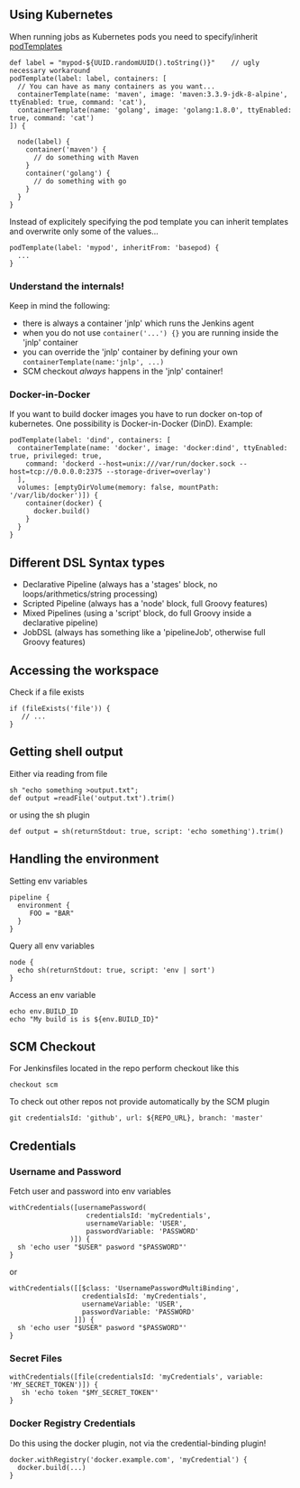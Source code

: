 ## Using Kubernetes

When running jobs as Kubernetes pods you need to specify/inherit [podTemplates](https://github.com/jenkinsci/kubernetes-plugin)

    def label = "mypod-${UUID.randomUUID().toString()}"    // ugly necessary workaround
    podTemplate(label: label, containers: [
      // You can have as many containers as you want...
      containerTemplate(name: 'maven', image: 'maven:3.3.9-jdk-8-alpine', ttyEnabled: true, command: 'cat'),
      containerTemplate(name: 'golang', image: 'golang:1.8.0', ttyEnabled: true, command: 'cat')
    ]) {

      node(label) {
        container('maven') {
          // do something with Maven
        }
        container('golang') {
          // do something with go
        }
      }
    }

Instead of explicitely specifying the pod template you can inherit templates and overwrite only some of the
values...

    podTemplate(label: 'mypod', inheritFrom: 'basepod) {
      ...
    }

### Understand the internals!

Keep in mind the following:

- there is always a container 'jnlp' which runs the Jenkins agent
- when you do not use `container('...') {}` you are running inside the 'jnlp' container
- you can override the 'jnlp' container by defining your own `containerTemplate(name:'jnlp', ...)`
- SCM checkout *always* happens in the 'jnlp' container!

### Docker-in-Docker

If you want to build docker images you have to run docker on-top of kubernetes. One possibility is Docker-in-Docker (DinD). Example:

    podTemplate(label: 'dind', containers: [
      containerTemplate(name: 'docker', image: 'docker:dind', ttyEnabled: true, privileged: true,
        command: 'dockerd --host=unix:///var/run/docker.sock --host=tcp://0.0.0.0:2375 --storage-driver=overlay')
      ],
      volumes: [emptyDirVolume(memory: false, mountPath: '/var/lib/docker')]) {
        container(docker) {
          docker.build()
        }
      }
    }

## Different DSL Syntax types

- Declarative Pipeline (always has a 'stages' block, no loops/arithmetics/string processing)
- Scripted Pipeline (always has a 'node' block, full Groovy features)
- Mixed Pipelines (using a 'script' block, do full Groovy inside a declarative pipeline)
- JobDSL (always has something like a 'pipelineJob', otherwise full Groovy features) 

## Accessing the workspace

Check if a file exists

    if (fileExists('file')) {
       // ...
    }

## Getting shell output

Either via reading from file

    sh "echo something >output.txt";
    def output =readFile('output.txt').trim()

or using the sh plugin

    def output = sh(returnStdout: true, script: 'echo something').trim()

## Handling the environment

Setting env variables

    pipeline {
      environment {
         FOO = "BAR"
      }
    }

Query all env variables

    node {
      echo sh(returnStdout: true, script: 'env | sort')
    }

Access an env variable

    echo env.BUILD_ID
    echo "My build is is ${env.BUILD_ID}"

## SCM Checkout

For Jenkinsfiles located in the repo perform checkout like this

    checkout scm

To check out other repos not provide automatically by the SCM plugin

    git credentialsId: 'github', url: ${REPO_URL}, branch: 'master'

## Credentials

### Username and Password

Fetch user and password into env variables

    withCredentials([usernamePassword(
                       credentialsId: 'myCredentials',
                       usernameVariable: 'USER',
                       passwordVariable: 'PASSWORD'
                   )]) {
      sh 'echo user "$USER" pasword "$PASSWORD"'
    }
 
 or
 
    withCredentials([[$class: 'UsernamePasswordMultiBinding',
                      credentialsId: 'myCredentials', 
                      usernameVariable: 'USER', 
                      passwordVariable: 'PASSWORD'
                    ]]) {
      sh 'echo user "$USER" pasword "$PASSWORD"'
    }
    
### Secret Files

    withCredentials([file(credentialsId: 'myCredentials', variable: 'MY_SECRET_TOKEN')]) {
       sh 'echo token "$MY_SECRET_TOKEN"'
    }
    
### Docker Registry Credentials

Do this using the docker plugin, not via the credential-binding plugin!

    docker.withRegistry('docker.example.com', 'myCredential') {
      docker.build(...)
    }
